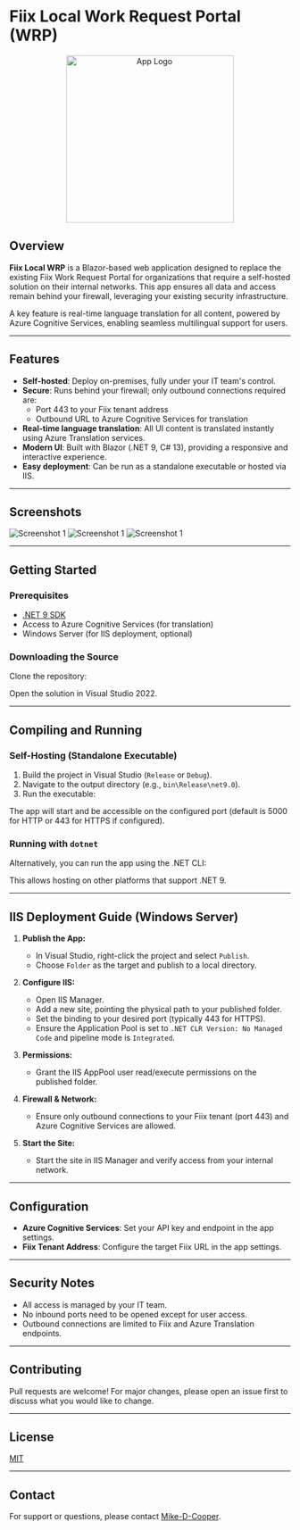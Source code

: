 # Fiix Local Work Request Portal (WRP)

<div align="center">
  <img src="Images/Local%20WRP%20Logo.png" alt="App Logo" width="300"/>
</div>

## Overview

**Fiix Local WRP** is a Blazor-based web application designed to replace the existing Fiix Work Request Portal for organizations that require a self-hosted solution on their internal networks. This app ensures all data and access remain behind your firewall, leveraging your existing security infrastructure.

A key feature is real-time language translation for all content, powered by Azure Cognitive Services, enabling seamless multilingual support for users.

---

## Features

- **Self-hosted**: Deploy on-premises, fully under your IT team's control.
- **Secure**: Runs behind your firewall; only outbound connections required are:
  - Port 443 to your Fiix tenant address
  - Outbound URL to Azure Cognitive Services for translation
- **Real-time language translation**: All UI content is translated instantly using Azure Translation services.
- **Modern UI**: Built with Blazor (.NET 9, C# 13), providing a responsive and interactive experience.
- **Easy deployment**: Can be run as a standalone executable or hosted via IIS.

---

## Screenshots

<!-- Add screenshots of the app UI here -->
![Screenshot 1](Images/ScreenShot1LocalWRP.png)
![Screenshot 1](Images/ScreenShot3LocalWRP.png)
![Screenshot 1](Images/ScreenShot2LocalWRP.png)

---

## Getting Started

### Prerequisites

- [.NET 9 SDK](https://dotnet.microsoft.com/download/dotnet/9.0)
- Access to Azure Cognitive Services (for translation)
- Windows Server (for IIS deployment, optional)

### Downloading the Source

Clone the repository:

Open the solution in Visual Studio 2022.

---

## Compiling and Running

### Self-Hosting (Standalone Executable)

1. Build the project in Visual Studio (`Release` or `Debug`).
2. Navigate to the output directory (e.g., `bin\Release\net9.0`).
3. Run the executable:

The app will start and be accessible on the configured port (default is 5000 for HTTP or 443 for HTTPS if configured).

### Running with `dotnet`

Alternatively, you can run the app using the .NET CLI:

This allows hosting on other platforms that support .NET 9.

---

## IIS Deployment Guide (Windows Server)

1. **Publish the App:**
   - In Visual Studio, right-click the project and select `Publish`.
   - Choose `Folder` as the target and publish to a local directory.

2. **Configure IIS:**
   - Open IIS Manager.
   - Add a new site, pointing the physical path to your published folder.
   - Set the binding to your desired port (typically 443 for HTTPS).
   - Ensure the Application Pool is set to `.NET CLR Version: No Managed Code` and pipeline mode is `Integrated`.

3. **Permissions:**
   - Grant the IIS AppPool user read/execute permissions on the published folder.

4. **Firewall & Network:**
   - Ensure only outbound connections to your Fiix tenant (port 443) and Azure Cognitive Services are allowed.

5. **Start the Site:**
   - Start the site in IIS Manager and verify access from your internal network.

---

## Configuration

- **Azure Cognitive Services**: Set your API key and endpoint in the app settings.
- **Fiix Tenant Address**: Configure the target Fiix URL in the app settings.

---

## Security Notes

- All access is managed by your IT team.
- No inbound ports need to be opened except for user access.
- Outbound connections are limited to Fiix and Azure Translation endpoints.

---

## Contributing

Pull requests are welcome! For major changes, please open an issue first to discuss what you would like to change.

---

## License

[MIT](LICENSE)

---

## Contact

For support or questions, please contact [Mike-D-Cooper](https://github.com/Mike-D-Cooper).
